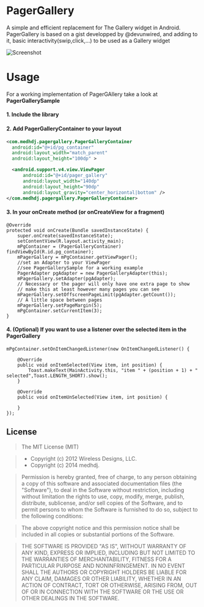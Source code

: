 # PagerGallery
A simple and efficient replacement for The Gallery widget in Android.
PagerGallery is based on a gist developped by @devunwired, and adding to it, basic interactivity(swip,click,...) to be used as a Gallery widget


![Screenshot](https://raw.githubusercontent.com/medhdj/PagerGallery/master/pg_screenshot.png)

# Usage
For a working implementation of PagerGAllery take a look at **PagerGallerySample**
#### 1. Include the library
#### 2. Add PagerGalleryContainer to your layout
``` xml
<com.medhdj.pagergallery.PagerGalleryContainer
  android:id="@+id/pg_container"
  android:layout_width="match_parent"
  android:layout_height="100dp" >

  <android.support.v4.view.ViewPager
      android:id="@+id/pager_gallery"
      android:layout_width="140dp"
      android:layout_height="90dp"
      android:layout_gravity="center_horizontal|bottom" />
</com.medhdj.pagergallery.PagerGalleryContainer>
```
#### 3. In your onCreate method (or onCreateView for a fragment)
``` android
@Override
protected void onCreate(Bundle savedInstanceState) {
	super.onCreate(savedInstanceState);
	setContentView(R.layout.activity_main);
	mPgContainer = (PagerGalleryContainer) findViewById(R.id.pg_container);
	mPagerGallery = mPgContainer.getViewPager();
	//set an Adapter to your ViewPager  
	//see PagerGallerySample for a working example
	PagerAdapter pgAdapter = new PagerGalleryAdapter(this);
	mPagerGallery.setAdapter(pgAdapter);
	// Necessary or the pager will only have one extra page to show
	// make this at least however many pages you can see
	mPagerGallery.setOffscreenPageLimit(pgAdapter.getCount());
	// A little space between pages
	mPagerGallery.setPageMargin(5);
	mPgContainer.setCurrentItem(3);
}
```
#### 4. (Optional) If you want to use a listener over the selected item in the PagerGallery
``` android
mPgContainer.setOnItemChangedListener(new OnItemChangedListener() {

    @Override
	public void onItemSelected(View item, int position) {
	    Toast.makeText(MainActivity.this, "item " + (position + 1) + " selected",Toast.LENGTH_SHORT).show();
    }

    @Override
    public void onItemUnSelected(View item, int position) {

	}
});
```

License
----
> The MIT License (MIT)

> * Copyright (c) 2012 Wireless Designs, LLC.
> * Copyright (c) 2014 medhdj.

> Permission is hereby granted, free of charge, to any person obtaining a copy
of this software and associated documentation files (the "Software"), to deal
in the Software without restriction, including without limitation the rights
to use, copy, modify, merge, publish, distribute, sublicense, and/or sell
copies of the Software, and to permit persons to whom the Software is
furnished to do so, subject to the following conditions:

> The above copyright notice and this permission notice shall be included in
all copies or substantial portions of the Software.

> THE SOFTWARE IS PROVIDED "AS IS", WITHOUT WARRANTY OF ANY KIND, EXPRESS OR
IMPLIED, INCLUDING BUT NOT LIMITED TO THE WARRANTIES OF MERCHANTABILITY,
FITNESS FOR A PARTICULAR PURPOSE AND NONINFRINGEMENT. IN NO EVENT SHALL THE
AUTHORS OR COPYRIGHT HOLDERS BE LIABLE FOR ANY CLAIM, DAMAGES OR OTHER
LIABILITY, WHETHER IN AN ACTION OF CONTRACT, TORT OR OTHERWISE, ARISING FROM,
OUT OF OR IN CONNECTION WITH THE SOFTWARE OR THE USE OR OTHER DEALINGS IN
THE SOFTWARE.
